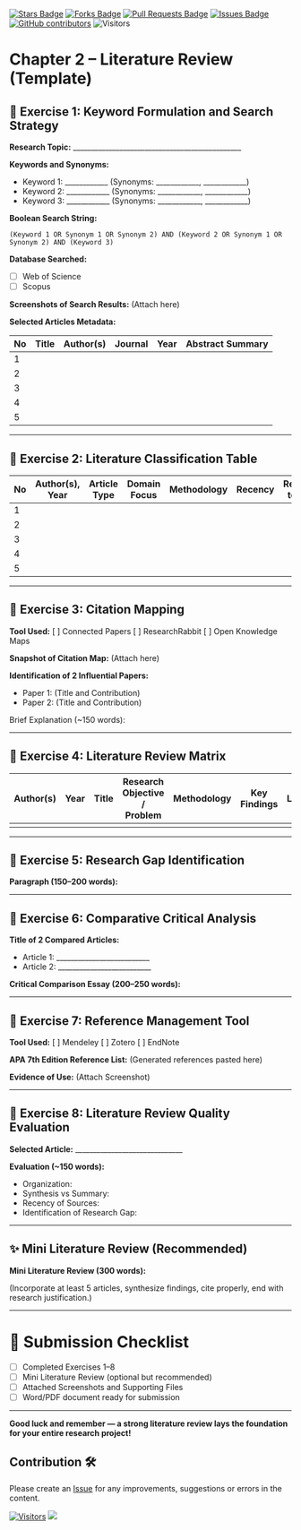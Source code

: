 <a href="https://github.com/drshahizan/research-design/stargazers"><img src="https://img.shields.io/github/stars/drshahizan/research-design" alt="Stars Badge"/></a>
<a href="https://github.com/drshahizan/research-design/network/members"><img src="https://img.shields.io/github/forks/drshahizan/research-design" alt="Forks Badge"/></a>
<a href="https://github.com/drshahizan/research-design/pulls"><img src="https://img.shields.io/github/issues-pr/drshahizan/research-design" alt="Pull Requests Badge"/></a>
<a href="https://github.com/drshahizan/research-design"><img src="https://img.shields.io/github/issues/drshahizan/research-design" alt="Issues Badge"/></a>
<a href="https://github.com/drshahizan/research-design/graphs/contributors"><img alt="GitHub contributors" src="https://img.shields.io/github/contributors/drshahizan/research-design?color=2b9348"></a>
![Visitors](https://api.visitorbadge.io/api/visitors?path=https%3A%2F%2Fgithub.com%2Fdrshahizan%2BDM&labelColor=%23d9e3f0&countColor=%23697689&style=flat)

# Chapter 2 – Literature Review (Template)

## 🔢 Exercise 1: Keyword Formulation and Search Strategy

**Research Topic:** _______________________________________________

**Keywords and Synonyms:**
- Keyword 1: ____________ (Synonyms: ____________, ____________)
- Keyword 2: ____________ (Synonyms: ____________, ____________)
- Keyword 3: ____________ (Synonyms: ____________, ____________)

**Boolean Search String:**
```
(Keyword 1 OR Synonym 1 OR Synonym 2) AND (Keyword 2 OR Synonym 1 OR Synonym 2) AND (Keyword 3)
```

**Database Searched:**
- [ ] Web of Science
- [ ] Scopus

**Screenshots of Search Results:**
(Attach here)

**Selected Articles Metadata:**

| No | Title | Author(s) | Journal | Year | Abstract Summary |
|----|-------|-----------|---------|------|------------------|
| 1  |       |           |         |      |                  |
| 2  |       |           |         |      |                  |
| 3  |       |           |         |      |                  |
| 4  |       |           |         |      |                  |
| 5  |       |           |         |      |                  |

---

## 🔢 Exercise 2: Literature Classification Table

| No | Author(s), Year | Article Type | Domain Focus | Methodology | Recency | Relevance to Study |
|----|-----------------|--------------|--------------|-------------|---------|--------------------|
| 1  |                 |              |              |             |         |                    |
| 2  |                 |              |              |             |         |                    |
| 3  |                 |              |              |             |         |                    |
| 4  |                 |              |              |             |         |                    |
| 5  |                 |              |              |             |         |                    |

---

## 🔢 Exercise 3: Citation Mapping

**Tool Used:** [ ] Connected Papers [ ] ResearchRabbit [ ] Open Knowledge Maps

**Snapshot of Citation Map:**
(Attach here)

**Identification of 2 Influential Papers:**
- Paper 1: (Title and Contribution)
- Paper 2: (Title and Contribution)

Brief Explanation (~150 words):

---

## 🔢 Exercise 4: Literature Review Matrix

| Author(s) | Year | Title | Research Objective / Problem | Methodology | Key Findings | Limitations | Relevance to Study |
|-----------|------|-------|-------------------------------|-------------|--------------|-------------|--------------------|
|           |      |       |                               |             |              |             |                    |

---

## 🔢 Exercise 5: Research Gap Identification

**Paragraph (150–200 words):**

---

## 🔢 Exercise 6: Comparative Critical Analysis

**Title of 2 Compared Articles:**
- Article 1: __________________________
- Article 2: __________________________

**Critical Comparison Essay (200–250 words):**

---

## 🔢 Exercise 7: Reference Management Tool

**Tool Used:** [ ] Mendeley [ ] Zotero [ ] EndNote

**APA 7th Edition Reference List:**
(Generated references pasted here)

**Evidence of Use:** (Attach Screenshot)

---

## 🔢 Exercise 8: Literature Review Quality Evaluation

**Selected Article:** ______________________________

**Evaluation (~150 words):**

- Organization:
- Synthesis vs Summary:
- Recency of Sources:
- Identification of Research Gap:

---

## ✨ Mini Literature Review (Recommended)

**Mini Literature Review (300 words):**

(Incorporate at least 5 articles, synthesize findings, cite properly, end with research justification.)

---

# 📝 Submission Checklist
- [ ] Completed Exercises 1–8
- [ ] Mini Literature Review (optional but recommended)
- [ ] Attached Screenshots and Supporting Files
- [ ] Word/PDF document ready for submission

---

**Good luck and remember — a strong literature review lays the foundation for your entire research project!**



## Contribution 🛠️
Please create an [Issue](https://github.com/drshahizan/research-design/issues) for any improvements, suggestions or errors in the content.

[![Visitors](https://api.visitorbadge.io/api/visitors?path=https%3A%2F%2Fgithub.com%2Fdrshahizan&labelColor=%23697689&countColor=%23555555&style=plastic)](https://visitorbadge.io/status?path=https%3A%2F%2Fgithub.com%2Fdrshahizan)
![](https://hit.yhype.me/github/profile?user_id=81284918)

